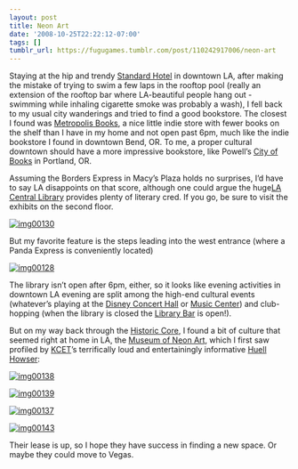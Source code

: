 ```yaml
---
layout: post
title: Neon Art
date: '2008-10-25T22:22:12-07:00'
tags: []
tumblr_url: https://fugugames.tumblr.com/post/110242917006/neon-art
---
```

Staying at the hip and trendy [Standard Hotel](http://www.standardhotels.com/los-angeles/) in downtown LA, after making the mistake of trying to swim a few laps in the rooftop pool (really an extension of the rooftop bar where LA-beautiful people hang out - swimming while inhaling cigarette smoke was probably a wash), I fell back to my usual city wanderings and tried to find a good bookstore. The closest I found was [Metropolis Books](http://www.metropolisbooksla.com/), a nice little indie store with fewer books on the shelf than I have in my home and not open past 6pm, much like the indie bookstore I found in downtown Bend, OR. To me, a proper cultural downtown should have a more impressive bookstore, like Powell’s [City of Books](http://www.powells.com/) in Portland, OR.

Assuming the Borders Express in Macy’s Plaza holds no surprises, I’d have to say LA disappoints on that score, although one could argue the huge[LA Central Library](http://www.lapl.org/central/) provides plenty of literary cred. If you go, be sure to visit the exhibits on the second floor.

[![](http://itshardtofondlepenguins.com/wp-content/uploads/2008/10/img00130.jpg "img00130")](http://itshardtofondlepenguins.com/wp-content/uploads/2008/10/img00130.jpg)

But my favorite feature is the steps leading into the west entrance (where a Panda Express is conveniently located)

[![](http://itshardtofondlepenguins.com/wp-content/uploads/2008/10/img00128.jpg "img00128")](http://itshardtofondlepenguins.com/wp-content/uploads/2008/10/img00128.jpg)

The library isn’t open after 6pm, either, so it looks like evening activities in downtown LA evening are split among the high-end cultural events (whatever’s playing at the [Disney Concert Hall](http://www.laphil.com/) or [Music Center](http://musiccenter.org/)) and club-hopping (when the library is closed the [Library Bar](http://librarybarla.com/) is open!).

But on my way back through the [Historic Core](http://www.lacity.org/ANGELSWALK/), I found a bit of culture that seemed right at home in LA, the [Museum of Neon Art](http://www.neonmona.org/), which I first saw profiled by [KCET](http://kcet.org/)’s terrifically loud and entertainingly informative [Huell Howser](http://www.calgold.com/):

[![](http://itshardtofondlepenguins.com/wp-content/uploads/2008/10/img00138.jpg "img00138")](http://itshardtofondlepenguins.com/wp-content/uploads/2008/10/img00138.jpg)

[![](http://itshardtofondlepenguins.com/wp-content/uploads/2008/10/img00139.jpg "img00139")](http://itshardtofondlepenguins.com/wp-content/uploads/2008/10/img00139.jpg)

[![](http://itshardtofondlepenguins.com/wp-content/uploads/2008/10/img00137.jpg "img00137")](http://itshardtofondlepenguins.com/wp-content/uploads/2008/10/img00137.jpg)

[![](http://itshardtofondlepenguins.com/wp-content/uploads/2008/10/img00143.jpg "img00143")](http://itshardtofondlepenguins.com/wp-content/uploads/2008/10/img00143.jpg)

Their lease is up, so I hope they have success in finding a new space. Or maybe they could move to Vegas.

